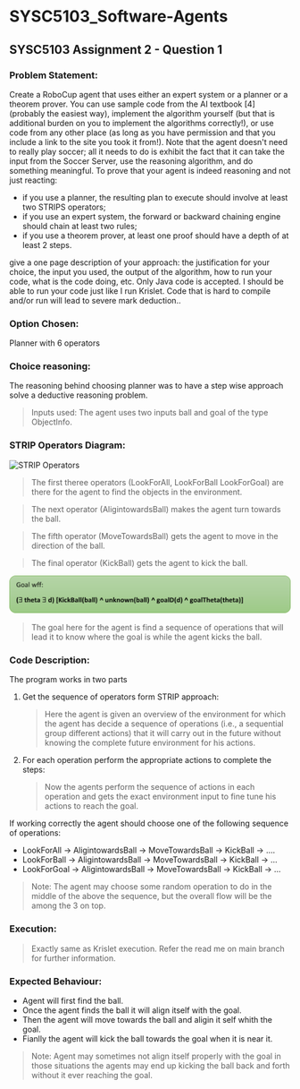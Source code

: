 # SYSC5103_Software-Agents
## SYSC5103 Assignment 2 - Question 1

### Problem Statement:
Create a RoboCup agent that uses either an expert system or a planner or a theorem prover. You can use sample code from the AI textbook [4] (probably the easiest way), implement the algorithm yourself (but that is additional burden on you to implement the algorithms correctly!), or use code from any other place (as long as you have permission and that you include a link to the site you took it from!). Note that the agent doesn't need to really play soccer; all it needs to do is exhibit the fact that it can take the input from the Soccer Server, use the reasoning algorithm, and do something meaningful. To prove that your agent is indeed reasoning and not just reacting:

  * if you use a planner, the resulting plan to execute should involve at least two STRIPS operators;
  * if you use an expert system, the forward or backward chaining engine should chain at least two rules;
  * if you use a theorem prover, at least one proof should have a depth of at least 2 steps.

give a one page description of your approach: the justification for your choice, the input you used, the output of the algorithm, how to run your code, what is the code doing, etc. Only Java code is accepted. I should be able to run your code just like I run Krislet. Code that is hard to compile and/or run will lead to severe mark deduction..  

### Option Chosen: 
Planner with 6 operators


### Choice reasoning: 
The reasoning behind choosing planner was to have a step wise approach solve a deductive reasoning problem.
> Inputs used: The agent uses two inputs ball and goal of the type ObjectInfo.


### STRIP Operators Diagram:
![STRIP Operators]()

> The first theree operators (LookForAll, LookForBall LookForGoal) are there for the agent to find the objects in the environment.

> The next operator (AligintowardsBall) makes the agent turn towards the ball.

> The fifth operator (MoveTowardsBall) gets the agent to move in the direction of the ball.

> The final operator (KickBall) gets the agent to kick the ball.

![Goal wff](https://github.com/AbdulMutakabbir/SYSC5103_Software-Agents/blob/assignment_2_q1/assets/goal.png)

> The goal here for the agent is find a sequence of operations that will lead it to know where the goal is while the agent kicks the ball.


### Code Description:
The program works in two parts
 1.	Get the sequence of operators form STRIP approach:
      > Here the agent is given an overview of the environment for which the agent has decide a sequence of operations (i.e., a sequential group different actions) that it will carry out in the future without knowing the complete future environment for his actions.
 2.	For each operation perform the appropriate actions to complete the steps:
      > Now the agents perform the sequence of actions in each operation and gets the exact environment input to fine tune his actions to reach the goal.

If working correctly the agent should choose one of the following sequence of operations:
 *	LookForAll -> AligintowardsBall -> MoveTowardsBall -> KickBall -> ….
 *	LookForBall -> AligintowardsBall -> MoveTowardsBall -> KickBall -> …
 *	LookForGoal -> AligintowardsBall -> MoveTowardsBall -> KickBall -> …

> Note: The agent may choose some random operation to do in the middle of the above the sequence, but the overall flow will be the among the 3 on top. 


### Execution:
> Exactly same as Krislet execution.
> Refer the read me on main branch for further information.

### Expected Behaviour:
* Agent will first find the ball.
* Once the agent finds the ball it will align itself with the goal.
* Then the agent will move towards the ball and aligin it self whith the goal.
* Fianlly the agent will kick the ball towards the goal when it is near it.

> Note: Agent may sometimes not align itself properly with the goal in those situations the agents may end up kicking the ball back and forth without it ever reaching the goal.
